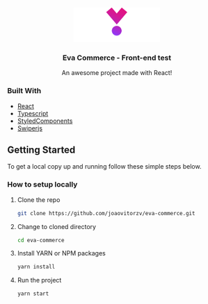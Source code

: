 <!-- PROJECT LOGO -->
<br />
<p align="center">
  <a href="https://github.com/othneildrew/Best-README-Template">
    <img src="https://raw.githubusercontent.com/joaovitorzv/eva-commerce/main/src/assets/images/logo.png" alt="Logo" height="80">
  </a>

  <h3 align="center">Eva Commerce - Front-end test</h3>

  <p align="center">
    An awesome project made with React!
  </p>
</p>

### Built With
* [React](https://reactjs.org/)
* [Typescript](https://www.typescriptlang.org/)
* [StyledComponents](https://styled-components.com/)
* [Swiperjs](https://swiperjs.com/)



<!-- GETTING STARTED -->
## Getting Started
To get a local copy up and running follow these simple steps below.

### How to setup locally

1. Clone the repo
   ```sh
   git clone https://github.com/joaovitorzv/eva-commerce.git
   ```
2. Change to cloned directory
   ```sh
   cd eva-commerce
   ```
3. Install YARN or NPM packages
   ```sh
   yarn install
   ```
4. Run the project
   ```sh
   yarn start
   ```
